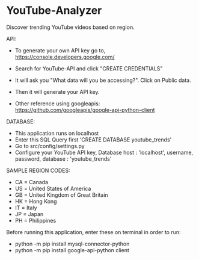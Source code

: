 # YouTube-Analyzer
Discover trending YouTube videos based on region.

API:
- To generate your own API key go to, https://console.developers.google.com/
- Search for YouTube-API and click "CREATE CREDENTIALS"
- It will ask you "What data will you be accessing?". Click on Public data.
- Then it will generate your API key.

- Other reference using googleapis: https://github.com/googleapis/google-api-python-client

DATABASE:
- This application runs on localhost
- Enter this SQL Query first 'CREATE DATABASE youtube_trends'
- Go to src/config/settings.py
- Configure your YouTube API key, Database host : 'localhost', username, password, database : 'youtube_trends'

SAMPLE REGION CODES:
- CA = Canada
- US = United States of America
- GB = United Kingdom of Great Britain
- HK = Hong Kong
- IT = Italy
- JP =  Japan
- PH = Philippines

Before running this application, enter these on terminal in order to run:
- python -m pip install mysql-connector-python
- python -m pip install google-api-python client
